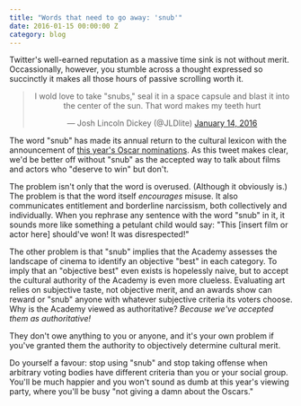 ```yaml
---
title: "Words that need to go away: 'snub'"
date: 2016-01-15 00:00:00 Z
category: blog
---
```


Twitter's well-earned reputation as a massive time sink is not without merit. Occassionally, however, you stumble across a thought expressed so succinctly it makes all those hours of passive scrolling worth it. 

<center><blockquote class="twitter-tweet" data-partner="tweetdeck"><p lang="en" dir="ltr">I wold love to take &quot;snubs,&quot; seal it in a space capsule and blast it into the center of the sun. That word makes my teeth hurt</p>&mdash; Josh Lincoln Dickey (@JLDlite) <a href="https://twitter.com/JLDlite/status/687661755284078594">January 14, 2016</a></blockquote>
<script async src="//platform.twitter.com/widgets.js" charset="utf-8"></script></center>

The word "snub" has made its annual return to the cultural lexicon with the announcement of [this year's Oscar nominations](http://www.cnn.com/2016/01/14/entertainment/oscar-nominations-2016/). As this tweet makes clear, we'd be better off without "snub" as the accepted way to talk about films and actors who "deserve to win" but don't. 

The problem isn't only that the word is overused. (Although it obviously is.) The problem is that the word itself _encourages_ misuse. It also communicates entitlement and borderline narcissism, both collectively and individually. When you rephrase any sentence with the word "snub" in it, it sounds more like something a petulant child would say: "This [insert film or actor here] should've won! It was disrespected!"

The other problem is that "snub" implies that the Academy assesses the landscape of cinema to identify an objective "best" in each category. To imply that an "objective best" even exists is hopelessly naive, but to accept the cultural authority of the Academy is even more clueless. Evaluating art relies on subjective taste, not objective merit, and an awards show can reward or "snub" anyone with whatever subjective criteria its voters choose. Why is the Academy viewed as authoritative? _Because we've accepted them as authoritative!_ 

They don't owe anything to you or anyone, and it's your own problem if you've granted them the authority to objectively determine cultural merit.

Do yourself a favour: stop using "snub" and stop taking offense when arbitrary voting bodies have different criteria than you or your social group. You'll be much happier and you won't sound as dumb at this year's viewing party, where you'll be busy "not giving a damn about the Oscars."
